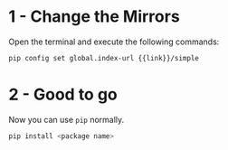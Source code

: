 # 1 - Change the Mirrors
Open the terminal and execute the following commands:

```bash
pip config set global.index-url {{link}}/simple
```

# 2 - Good to go
Now you can use `pip` normally.

```bash
pip install <package name>
```
